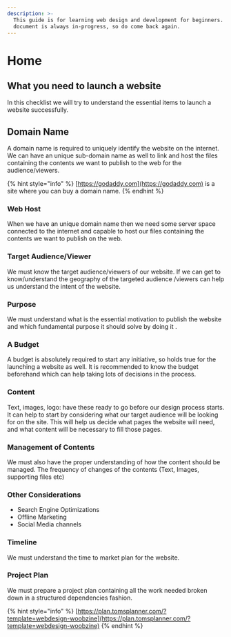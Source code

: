 ```yaml
---
description: >-
  This guide is for learning web design and development for beginners. The
  document is always in-progress, so do come back again.
---
```


# Home

## What you need to launch a website

In this checklist we will try to understand the essential items to launch a website successfully.

## Domain Name

A domain name is required to uniquely identify the website on the internet. We can have an unique sub-domain name as well to link and host the files containing the contents we want to publish to the web for the audience/viewers.

{% hint style="info" %}
[https://godaddy.com](https://godaddy.com) is a  site where you can buy a domain name.
{% endhint %}

### Web Host

When we have an unique domain name then we need some server space connected to the internet and capable to host our files containing the contents we want to publish on the web.

### Target Audience/Viewer

We must know the target audience/viewers of our website. If we can get to know/understand the geography of the targeted audience /viewers can help us understand the intent of the website.

### Purpose

We must understand what is the essential motivation to publish the website and which fundamental purpose it should solve by doing it .

### A Budget

A budget is absolutely required to start any initiative, so holds true for the launching a website as well. It is recommended to know the budget beforehand which can help taking lots of decisions in the process.

### Content

Text, images, logo: have these ready to go before our design process starts. It can help to start by considering what our target audience will be looking for on the site. This will help us decide what pages the website will need, and what content will be necessary to fill those pages.

### Management of Contents

We must also have the proper understanding of how the content should be managed. The frequency of changes of the contents \(Text, Images, supporting files etc\)

### Other Considerations

* Search Engine Optimizations
* Offline Marketing
* Social Media channels

### Timeline

We must understand the time to market plan for the website.

### Project Plan

We must prepare a project plan containing all the work needed broken down in a structured dependencies fashion.

{% hint style="info" %}
[https://plan.tomsplanner.com/?template=webdesign-woobzine](https://plan.tomsplanner.com/?template=webdesign-woobzine)
{% endhint %}



